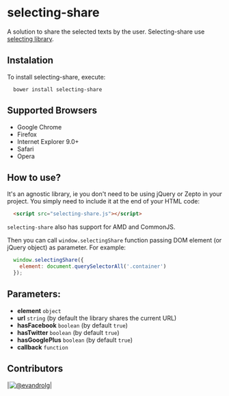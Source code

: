 # selecting-share
A solution to share the selected texts by the user. Selecting-share use [selecting library](https://github.com/EvandroLG/selecting/).

## Instalation
To install selecting-share, execute:

```shell
  bower install selecting-share
```

## Supported Browsers
* Google Chrome
* Firefox
* Internet Explorer 9.0+
* Safari
* Opera

## How to use?
It's an agnostic library, ie you don't need to be using jQuery or Zepto in your project. You simply need to include it at the end of your HTML code:

```html
  <script src="selecting-share.js"></script>
```

<code>selecting-share</code> also has support for AMD and CommonJS.

Then you can call <code>window.selectingShare</code> function passing DOM element (or jQuery object) as parameter. For example:
```js
  window.selectingShare({
    element: document.querySelectorAll('.container')
  });
```

## Parameters:
* **element** <code>object</code>
* **url** <code>string</code> (by default the library shares the current URL)
* **hasFacebook** <code>boolean</code> (by default <code>true</code>)
* **hasTwitter** <code>boolean</code> (by default <code>true</code>)
* **hasGooglePlus** <code>boolean</code> (by default <code>true</code>)
* **callback** <code>function</code>

## Contributors
|[![@evandrolg](https://avatars3.githubusercontent.com/u/444054?v=3&amp;s=96)](https://github.com/evandrolg)|
